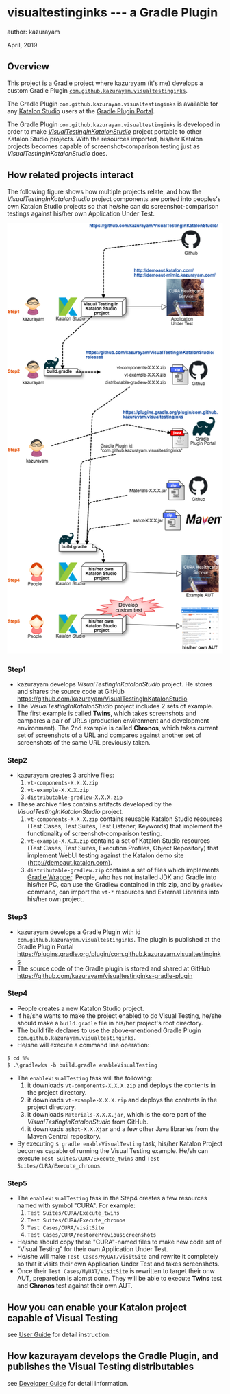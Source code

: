 # visualtestinginks --- a Gradle Plugin

author: kazurayam

April, 2019

## Overview

This project is a [Gradle](https://gradle.org/) project where kazurayam (it's me) develops a custom Gradle Plugin [`com.github.kazurayam.visualtestinginks`](https://plugins.gradle.org/plugin/com.github.kazurayam.visualtestinginks).

The Gradle Plugin `com.github.kazurayam.visualtestinginks` is available for any [Katalon Studio](https://www.katalon.com/) users at the [Gradle Plugin Portal](https://plugins.gradle.org/plugin/com.github.kazurayam.visualtestinginks).

The Gradle Plugin `com.github.kazurayam.visualtestinginks` is developed in order to make [*VisualTestingInKatalonStudio*](https://github.com/kazurayam/VisualTestingInKatalonStudio) project portable to other Katalon Studio projects. With the resources imported, his/her Katalon projects becomes capable of screenshot-comparison testing just as *VisualTestingInKatalonStudio* does.


## How related projects interact

The following figure shows how multiple projects relate, and how the *VisualTestingInKatalonStudio* project components are ported into peoples's own Katalon Studio projects so that he/she can do screenshot-comparison testings against his/her own Application Under Test.

![inter-projects-relations](./docs/images/VT_inter-projects_relations.png)

### Step1

- kazurayam develops *VisualTestingInKatalonStudio* project. He stores and shares the source code at GitHub https://github.com/kazurayam/VisualTestingInKatalonStudio
- The *VisualTestingInKatalonStudio* project includes 2 sets of example. The first example is called **Twins**, which takes screenshots and campares a pair of URLs (production environment and development environment). The 2nd example is called **Chronos**, which takes current set of screenshots of a URL and compares against another set of screenshots of the same URL previously taken.

### Step2

- kazurayam creates 3 archive files:
  1. `vt-components-X.X.X.zip`
  2. `vt-example-X.X.X.zip`
  3. `distributable-gradlew-X.X.X.zip`
- These archive files contains artifacts developed by the *VisualTestingInKatalonStudio* project.
  1. `vt-components-X.X.X.zip` contains reusable Katalon Studio resources (Test Cases, Test Suites, Test Listener, Keywords) that implement the functionality of screenshot-comparison testing.
  2. `vt-example-X.X.X.zip` contains a set of Katalon Studio resources (Test Cases, Test Suites, Execution Profiles, Object Repository) that implement WebUI testing against the Katalon demo site (http://demoaut.katalon.com).
  3. `distributable-gradlew.zip` contains a set of files which implements [Gradle Wrapper](https://docs.gradle.org/current/userguide/gradle_wrapper.html). People, who has not installed JDK and Gradle into his/her PC, can use the Gradlew contained in this zip, and by `gradlew` command, can import the `vt-*` resources and External Libraries into his/her own project.

### Step3

- kazurayam develops a Gradle Plugin with id `com.github.kazurayam.visualtestinginks`. The plugin is published at the Gradle Plugin Portal https://plugins.gradle.org/plugin/com.github.kazurayam.visualtestinginks
- The source code of the Gradle plugin is stored and shared at GitHub https://github.com/kazurayam/visualtestinginks-gradle-plugin

### Step4

- People creates a new Katalon Studio project.
- If he/she wants to make the project enabled to do Visual Testing, he/she should make a `build.gradle` file in his/her project's root directory.
- The build file declares to use the above-mentioned Gradle Plugin `com.github.kazurayam.visualtestinginks`.
- He/she will execute a command line operation:
```
$ cd %%
$ .\gradlewks -b build.gradle enableVisualTesting
```
- The `enableVisualTesting` task will the following:
  1. it downloads `vt-components-X.X.X.zip` and deploys the contents in the project directory.
  2. it downloads `vt-example-X.X.X.zip` and deploys the contents in the project directory.
  3. it downloads `Materials-X.X.X.jar`, which is the core part of the *VisualTestingInKatalonStudio* from GitHub.
  4. it downloads `ashot-X.X.Xjar` and a few other Java libraries from the Maven Central repository.
- By executing `$ gradle enableVisualTesting` task, his/her Katalon Project becomes capable of running the Visual Testing example. He/sh can execute `Test Suites/CURA/Execute_twins` and `Test Suites/CURA/Execute_chronos`.

### Step5

- The `enableVisualTesting` task in the Step4 creates a few resources named with symbol "CURA". For example:
  1. `Test Suites/CURA/Execute_twins`
  2. `Test Suites/CURA/Execute_chronos`
  3. `Test Cases/CURA/visitSite`
  4. `Test Cases/CURA/restorePreviousScreenshots`
- He/she should copy these "CURA"-named files to make new code set of "Visual Testing" for their own Application Under Test.
- He/she will make `Test Cases/MyUAT/visitSite` and rewrite it completely so that it visits their own Application Under Test and takes screenshots.
- Once their `Test Cases/MyUAT/visitSite` is rewritten to target their onw AUT, preparetion is alomst done. They will be able to execute **Twins** test and **Chronos** test against their own AUT.

## How you can enable your Katalon project capable of Visual Testing

see [User Guide](docs/userguide.md) for detail instruction.

## How kazurayam develops the Gradle Plugin, and publishes the Visual Testing distributables

see [Developer Guide](docs/developerguide.md) for detail information.
